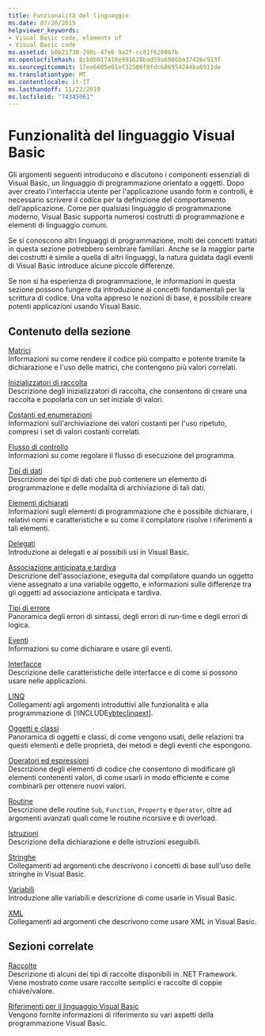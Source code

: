 ```yaml
---
title: Funzionalità del linguaggio
ms.date: 07/20/2015
helpviewer_keywords:
- Visual Basic code, elements of
- Visual Basic code
ms.assetid: b0b21730-298c-47e6-9a2f-cc81f628067b
ms.openlocfilehash: 8cb0b017410e991628bad59a6986ba37426c913f
ms.sourcegitcommit: 17ee6605e01ef32506f8fdc686954244ba6911de
ms.translationtype: MT
ms.contentlocale: it-IT
ms.lasthandoff: 11/22/2019
ms.locfileid: "74345061"
---
```

# <a name="visual-basic-language-features"></a>Funzionalità del linguaggio Visual Basic
Gli argomenti seguenti introducono e discutono i componenti essenziali di Visual Basic, un linguaggio di programmazione orientato a oggetti. Dopo aver creato l'interfaccia utente per l'applicazione usando form e controlli, è necessario scrivere il codice per la definizione del comportamento dell'applicazione. Come per qualsiasi linguaggio di programmazione moderno, Visual Basic supporta numerosi costrutti di programmazione e elementi di linguaggio comuni.  
  
 Se si conoscono altri linguaggi di programmazione, molti dei concetti trattati in questa sezione potrebbero sembrare familiari. Anche se la maggior parte dei costrutti è simile a quella di altri linguaggi, la natura guidata dagli eventi di Visual Basic introduce alcune piccole differenze.  
  
 Se non si ha esperienza di programmazione, le informazioni in questa sezione possono fungere da introduzione ai concetti fondamentali per la scrittura di codice. Una volta appreso le nozioni di base, è possibile creare potenti applicazioni usando Visual Basic.  
  
## <a name="in-this-section"></a>Contenuto della sezione  
 [Matrici](../../../visual-basic/programming-guide/language-features/arrays/index.md)  
 Informazioni su come rendere il codice più compatto e potente tramite la dichiarazione e l'uso delle matrici, che contengono più valori correlati.  
  
 [Inizializzatori di raccolta](../../../visual-basic/programming-guide/language-features/collection-initializers/index.md)  
 Descrizione degli inizializzatori di raccolta, che consentono di creare una raccolta e popolarla con un set iniziale di valori.  
  
 [Costanti ed enumerazioni](../../../visual-basic/programming-guide/language-features/constants-enums/index.md)  
 Informazioni sull'archiviazione dei valori costanti per l'uso ripetuto, compresi i set di valori costanti correlati.  
  
 [Flusso di controllo](../../../visual-basic/programming-guide/language-features/control-flow/index.md)  
 Informazioni su come regolare il flusso di esecuzione del programma.  
  
 [Tipi di dati](../../../visual-basic/programming-guide/language-features/data-types/index.md)  
 Descrizione dei tipi di dati che può contenere un elemento di programmazione e delle modalità di archiviazione di tali dati.  
  
 [Elementi dichiarati](../../../visual-basic/programming-guide/language-features/declared-elements/index.md)  
 Informazioni sugli elementi di programmazione che è possibile dichiarare, i relativi nomi e caratteristiche e su come il compilatore risolve i riferimenti a tali elementi.  
  
 [Delegati](../../../visual-basic/programming-guide/language-features/delegates/index.md)  
 Introduzione ai delegati e ai possibili usi in Visual Basic.  
  
 [Associazione anticipata e tardiva](../../../visual-basic/programming-guide/language-features/early-late-binding/index.md)  
 Descrizione dell'associazione, eseguita dal compilatore quando un oggetto viene assegnato a una variabile oggetto, e informazioni sulle differenze tra gli oggetti ad associazione anticipata e tardiva.  
  
 [Tipi di errore](../../../visual-basic/programming-guide/language-features/error-types.md)  
 Panoramica degli errori di sintassi, degli errori di run-time e degli errori di logica.  
  
 [Eventi](../../../visual-basic/programming-guide/language-features/events/index.md)  
 Informazioni su come dichiarare e usare gli eventi.  
  
 [Interfacce](../../../visual-basic/programming-guide/language-features/interfaces/index.md)  
 Descrizione delle caratteristiche delle interfacce e di come si possono usare nelle applicazioni.  
  
 [LINQ](../../../visual-basic/programming-guide/language-features/linq/index.md)  
 Collegamenti agli argomenti introduttivi alle funzionalità e alla programmazione di [!INCLUDE[vbteclinqext](~/includes/vbteclinqext-md.md)].  
  
 [Oggetti e classi](../../../visual-basic/programming-guide/language-features/objects-and-classes/index.md)  
 Panoramica di oggetti e classi, di come vengono usati, delle relazioni tra questi elementi e delle proprietà, dei metodi e degli eventi che espongono.  
  
 [Operatori ed espressioni](../../../visual-basic/programming-guide/language-features/operators-and-expressions/index.md)  
 Descrizione degli elementi di codice che consentono di modificare gli elementi contenenti valori, di come usarli in modo efficiente e come combinarli per ottenere nuovi valori.  
  
 [Routine](../../../visual-basic/programming-guide/language-features/procedures/index.md)  
 Descrizione delle routine `Sub`, `Function`, `Property` e `Operator`, oltre ad argomenti avanzati quali come le routine ricorsive e di overload.  
  
 [Istruzioni](../../../visual-basic/programming-guide/language-features/statements.md)  
 Descrizione della dichiarazione e delle istruzioni eseguibili.  
  
 [Stringhe](../../../visual-basic/programming-guide/language-features/strings/index.md)  
 Collegamenti ad argomenti che descrivono i concetti di base sull'uso delle stringhe in Visual Basic.  
  
 [Variabili](../../../visual-basic/programming-guide/language-features/variables/index.md)  
 Introduzione alle variabili e descrizione di come usarle in Visual Basic.  
  
 [XML](../../../visual-basic/programming-guide/language-features/xml/index.md)  
 Collegamenti ad argomenti che descrivono come usare XML in Visual Basic.  
  
## <a name="related-sections"></a>Sezioni correlate

 [Raccolte](../../../visual-basic/programming-guide/concepts/collections.md)  
 Descrizione di alcuni dei tipi di raccolte disponibili in .NET Framework. Viene mostrato come usare raccolte semplici e raccolte di coppie chiave/valore.  
  
 [Riferimenti per il linguaggio Visual Basic](../../../visual-basic/language-reference/index.md)  
 Vengono fornite informazioni di riferimento su vari aspetti della programmazione Visual Basic.
